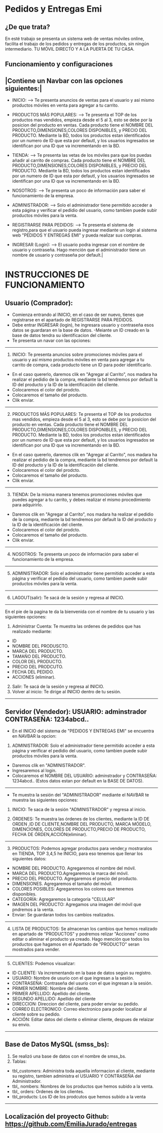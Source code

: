 # Pedidos y Entregas Emi

## ¿De que trata? 
En esté trabajo se presenta un sistema web de ventas móviles online, facilita el trabajo de los pedidos y entregas de los productos, sin ningún intermediario. TU MÓVIL DIRECTO Y A LA PUERTA DE TU CASA.

## Funcionamiento y configuraciones
|Contiene un Navbar con las opciones siguientes:|
------------------------------------------------
- INICIO: --> Te presenta anuncios de ventas para el  usuario y así mismo productos móviles en venta para agregar a tu carrito.

- PRODUCTOS MÁS POPULARES: --> Te presenta el TOP de los productos mas vendidos, empieza desde el 5 al 3, esto se debe  por la posicion del producto en ventas. Cada producto tiene el NOMBRE DEL PRODUCTO,DIMENSIONES,COLORES DISPONIBLES, y PRECIO DEL PRODUCTO. Mediante la BD, todos los productos estan identificados por un numero de ID que esta por defautl, y  los usuarios ingresados se identifican por una ID que va incrementando en la BD. 

- TIENDA: --> Te presenta las vetas de los móviles para que los puedas añadir al carrito de compras. Cada producto tiene el NOMBRE DEL PRODUCTO,DIMENSIONES,COLORES DISPONIBLES, y PRECIO DEL PRODUCTO. Mediante la BD, todos los productos estan identificados por un numero de ID que esta por defautl, y  los usuarios ingresados se identifican por una ID que va incrementando en la BD. 

- NOSOTROS: --> Te presenta un poco de información para saber el funcionamiento de la empresa.

- ADMINISTRADOR: --> Solo el  administrador tiene permitido acceder a esta página y verificar el pedidio del usuario, como tambien puede subir productos móviles para la venta. 

- REGISTRARSE PARA PEDIDOS: --> Te presenta el sistema de registro,para que el usuario pueda ingresar mediante un login al sistema web "PEDIDOS Y ENTREGAS EMI" y pueda realizar sus compras.

- INGRESAR (Login): --> El usuario podra ingresar con el nombre de usuario y contraseña. Hago mención que el administrador tiene un nombre de usuario y contraseña por default.|


# INSTRUCCIONES DE FUNCIONAMIENTO

## Usuario (Comprador):
- Comienza entrando al INICIO, en el caso de ser nuevo, tienes que registrarse en el apartado de REGISTRARSE PARA PEDIDOS.
- Debe entrar INGRESAR (login), he ingresara usuario y contraseña esos datos se guardaran en la base de datos.
-Meiante un ID creado en la base de datos tendra su identificacion del cliente.
- Te presenta un navar con las opciones:
---------------------------------------------------------------------------------------------------------------------------------------------
 1. INICIO:  Te presenta anuncios sobre promociones móviles para el  usuario y así mismo productos móviles en venta para agregar a tu carrito de compra, cada producto tiene un ID para poder identificarlo. 

- En el caso quererlo, daremos clik en "Agregar al Carrito", nos madara ha realizar el pedidio de la compra, mediante la bd tendremos por default la ID del producto y la ID de la identificación del cliente.
- Colocaremos el color del prodcto.
- Colocaremos el tamaño del producto.
- Clik enviar.
----------------------------------------------------------------------------------------------------------------------------------------------
2. PRODUCTOS MÁS POPULARES:  Te presenta el TOP de los productos mas vendidos, empieza desde el 5 al 3, esto se debe  por la posicion del producto en ventas. Cada producto tiene el NOMBRE DEL PRODUCTO,DIMENSIONES,COLORES DISPONIBLES, y PRECIO DEL PRODUCTO. Mediante la BD, todos los productos estan identificados por un numero de ID que esta por defautl, y  los usuarios ingresados se identifican por una ID que va incrementando en la BD. 

- En el caso quererlo, daremos clik en "Agregar al Carrito", nos madara ha realizar el pedidio de la compra, mediante la bd tendremos por default la ID del producto y la ID de la identificación del cliente.
- Colocaremos el color del prodcto.
- Colocaremos el tamaño del producto.
- Clik enviar.
----------------------------------------------------------------------------------------------------------------------------------------------
3. TIENDA:  De la misma manera tenemos promociones móviles que puedes agregar a tu carrito, y debes realizar el mismo procedimiento para adquirirlo. 
- Daremos clik en "Agregar al Carrito", nos madara ha realizar el pedidio de la compra, mediante la bd tendremos por default la ID del producto y la ID de la identificación del cliente.
- Colocaremos el color del prodcto.
- Colocaremos el tamaño del producto.
- Clik enviar.

-----------------------------------------------------------------------------------------------------------------------------------------------
4. NOSOTROS: Te presenta un poco de información para saber el funcionamiento de la empresa.
-----------------------------------------------------------------------------------------------------------------------------------------------
5. ADMINISTRADOR: Solo el  administrador tiene permitido acceder a esta página y verificar el pedidio del usuario, como tambien puede subir productos móviles para la venta. 
-----------------------------------------------------------------------------------------------------------------------------------------------
6. LAGOUT(salir): Te sacá de la sesión y regresa al INICIO.
-----------------------------------------------------------------------------------------------------------------------------------------------
En el pie de la pagina te da la bienvenida con el nombre de tu usuario y las siguientes opciones: 

1. Administrar Cuenta: Te muestra las ordenes de pedidos que has realizado mediante: 
- ID
- NOMBRE DEL PRODUSCTO.
- MARCA DEL PRODUCTO.
- TAMAÑO DEL PRODUCTO.
- COLOR DEL PRODUCTO.
- PRECIO DEL PRODCUTO.
- FECHA DEL PEDIDO.
- ACCIONES (eliminar).
2. Salir: Te sacá de la sesión y regresa al INICIO. 
3. Volver al inicio: Te dirige al INICIO dentro de tu sesión.
------------------------------------------------------------------------------------------------------------------------------------------------
## Servidor (Vendedor): USUARIO: adminstrador  CONTRASEÑA: 1234abcd..
- En el INICIO del sistema de "PEDIDOS Y ENTREGAS EMI" se encuentra en  NAVBAR la opcion:
1. ADMINISTRADOR: Solo el  administrador tiene permitido acceder a esta página y verificar el pedidio del usuario, como tambien puede subir productos móviles para la venta. 
- Daremos clik en "ADMINISTRADOR".
- Ingresaremos al login.
- Colocaremos el NOMBRE DEL USUARIO: adminstrador y CONTRASEÑA: 1234abcd.. (Estos datos estan por default en la BASE DE DATOS).
------------------------------------------------------------------------------------------------------------------------------------------------
- Te muestra la sesión del "ADMINISTRADOR" mediante el NAVBAR te muestra las siguientes opciones:
1. INICIO: Te  saca de la sesión "ADMINISTRADOR" y regresa al inicio.

2. ÓRDENES: Te muestra las órdenes de los clientes, mediante la ID DE ORDEN ,ID DE CLIENTE,NOMBRE DEL PRODUCTO, MARCA MÓDELO, DIMENCIONES, COLORES DE PRODUCTO,PRECIO DE PRODUCTO, FECHA DE ÓRDEN,ACCIÓN(eliminar).
------------------------------------------------------------------------------------------------------------------------------------------------
3. PRODUCTOS: Podemos agregar productos para vender,y mostraralos en TIENDA, TOP 3,4,5 he INICIO, para eso tenemos que llenar los siguientes datos:
- NOMBRE DEL PRODUCTO. Agregaremos el nombre del móvil.
- MARCA DEL PRODUCTO.Agregaremos la marca del móvil.
- PRECIO DEL PRODUCTO. Agregaremos el precio del producto.
- DIMENSIONES. Agregaremos el tamaño del móvil.
- COLORES POSIBLES: Agregaremos los colores que tenemos disponibles.
- CATEGORÍA: Agregaremos la categoría "CELULAR"
- IMAGEN DEL PRODUCTO: Agregamos una imagen del móvil que pndremos a la venta. 
- Enviar: Se guardaran todos los cambios realizados.
-----------------------------------------------------------------------------------------------------------------------------------------------
4. LISTA DE PRODUCTOS: Se almacenan los cambios que hemos realizado en apartado de "PRODUCTOS" y podremos relizar "Acciones" como editar o aliminar el producto ya creado. Hago mención que todos los productos que hagamos en el Apartado de "PRODUCTO" seran mostrados para vender.
------------------------------------------------------------------------------------------------------------------------------------------
5. CLIENTES: Podemos visualizar:
- ID CLIENTE: Va incrementando en la base de datos según su registro.
- USUARIO: Nombre de usurio con el que ingresan a la sesión.
- CONTRASEÑA: Contraseña del usurio con el que ingresan a la sesión.
- PRIMER NOMBRE: Nombre del cliente.
- PRIMER APELLIDO: Apellido del cliente.
- SEGUNDO APELLIDO: Apellido del cliente
- DIRECCION: Direccion del cliente, para poder enviar su pedido.
- CORREO ELECTRONICO: Correo electronico para poder localizar al cliente sobre su pedido.
- ACCIÓN: Editar datos del cliente o eliminar cliente, despues de relaizar su envio. 
------------------------------------------------------------------------------------------------------------------------------------------------
## Base de Datos MySQL (smss_bs):
1. Se realizó una base de datos con el nombre de smss_bs.
2. Tablas:
- tbl_customers: Administra toda aquella informacion al cliente, mediante su registro, tambien administra el USUARIO Y CONTRASEÑA del Administrador.  
- tbl_ nombers: Nombres de los productos que hemos subido a la venta.
- tbl_ orders: Ordenes de los clientes.
- tbl_products: Los ID de los prodcutos que hemos subido a la venta 

--------------------------------------------------


## Localización del proyecto Github: https://github.com/EmiliaJurado/entregas
